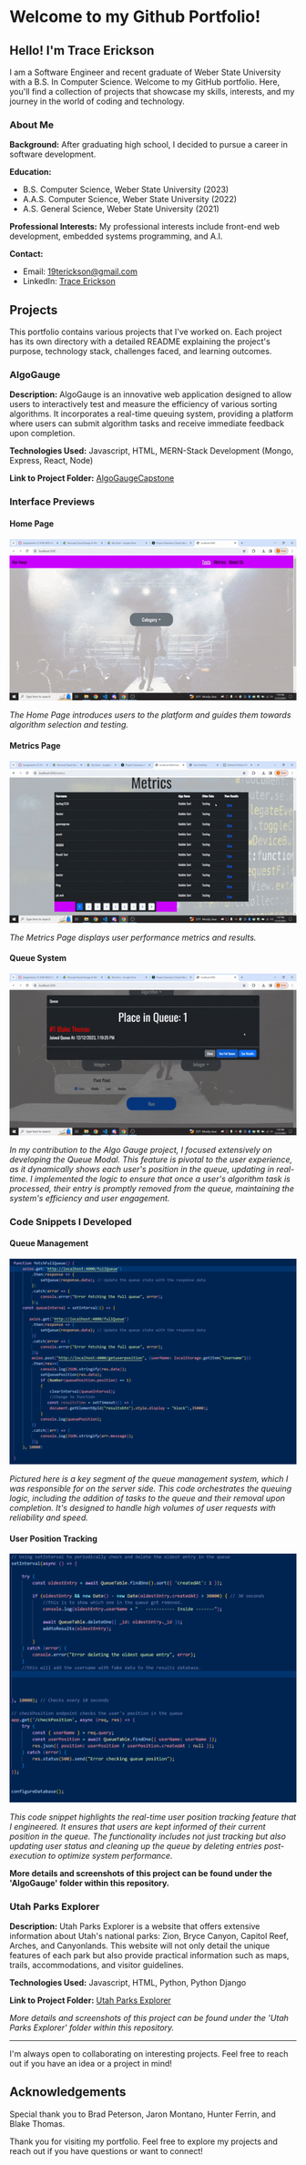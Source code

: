 # Welcome to my Github Portfolio!
## Hello! I'm Trace Erickson
I am a Software Engineer and recent graduate of Weber State University with a B.S. In Computer Science. Welcome to my GitHub portfolio. Here, you'll find a collection of projects that showcase my skills, interests, and my journey in the world of coding and technology.

### About Me
**Background:** 
After graduating high school, I decided to pursue a career in software development.

**Education:** 
- B.S. Computer Science, Weber State University (2023)
- A.A.S. Computer Science, Weber State University (2022)
- A.S. General Science, Weber State University (2021)

**Professional Interests:** 
My professional interests include front-end web development, embedded systems programming, and A.I.

**Contact:** 
- Email: 19terickson@gmail.com 
- LinkedIn: [Trace Erickson](https://www.linkedin.com/in/trace-erickson-191490233/)

## Projects
This portfolio contains various projects that I've worked on. Each project has its own directory with a detailed README explaining the project's purpose, technology stack, challenges faced, and learning outcomes.

### AlgoGauge
**Description:** AlgoGauge is an innovative web application designed to allow users to interactively test and measure the efficiency of various sorting algorithms. It incorporates a real-time queuing system, providing a platform where users can submit algorithm tasks and receive immediate feedback upon completion.

**Technologies Used:** Javascript, HTML, MERN-Stack Development (Mongo, Express, React, Node)

**Link to Project Folder:** [AlgoGaugeCapstone](https://github.com/19terickson/AlgoGaugeCapstone.git)

### Interface Previews

#### Home Page
![Algo Gauge Home Page](AlgoGauge/AlgoGauge-Screenshots/AlgoHomePg.gif)

*The Home Page introduces users to the platform and guides them towards algorithm selection and testing.*

#### Metrics Page
![Algo Gauge Metrics Page](AlgoGauge/AlgoGauge-Screenshots/AlgoMetricsPg.gif)

*The Metrics Page displays user performance metrics and results.*

#### Queue System
![Algo Gauge Queue System](AlgoGauge/AlgoGauge-Screenshots/AlgoQueue.gif)

*In my contribution to the Algo Gauge project, I focused extensively on developing the Queue Modal. This feature is pivotal to the user experience, as it dynamically shows each user's position in the queue, updating in real-time. I implemented the logic to ensure that once a user's algorithm task is processed, their entry is promptly removed from the queue, maintaining the system's efficiency and user engagement.*

### Code Snippets I Developed

#### Queue Management
![Queue Management Code](AlgoGauge/AlgoGauge-Screenshots/fullqueue.png)

*Pictured here is a key segment of the queue management system, which I was responsible for on the server side. This code orchestrates the queuing logic, including the addition of tasks to the queue and their removal upon completion. It's designed to handle high volumes of user requests with reliability and speed.*

#### User Position Tracking
![User Position Tracking Code](AlgoGauge/AlgoGauge-Screenshots/QueuePosition.png)

*This code snippet highlights the real-time user position tracking feature that I engineered. It ensures that users are kept informed of their current position in the queue. The functionality includes not just tracking but also updating user status and cleaning up the queue by deleting entries post-execution to optimize system performance.*




****More details and screenshots of this project can be found under the 'AlgoGauge' folder within this repository.****

### Utah Parks Explorer
**Description:** Utah Parks Explorer is a website that offers extensive information about Utah's national parks: Zion, Bryce Canyon, Capitol Reef, Arches, and Canyonlands. This website will not only detail the unique features of each park but also provide practical information such as maps, trails, accommodations, and visitor guidelines.

**Technologies Used:** Javascript, HTML, Python, Python Django

**Link to Project Folder:** [Utah Parks Explorer](https://github.com/19terickson/utah-parks-explorer.git)

*More details and screenshots of this project can be found under the 'Utah Parks Explorer' folder within this repository.*

---

I'm always open to collaborating on interesting projects. Feel free to reach out if you have an idea or a project in mind!

## Acknowledgements
Special thank you to Brad Peterson, Jaron Montano, Hunter Ferrin, and Blake Thomas.

Thank you for visiting my portfolio. Feel free to explore my projects and reach out if you have questions or want to connect!

